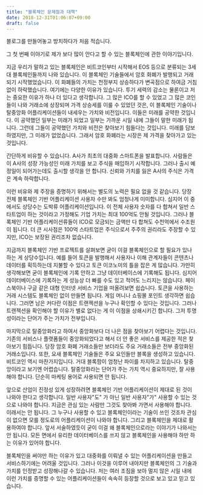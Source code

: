```yaml
---
title: "블록체인 문제점과 대책"
date: 2018-12-31T01:06:07+09:00
draft: false
---
```


블로그를 만들어놓고 방치하다가 처음 적습니다.

그 첫 번째 이야기로 제가 보다 많이 안다고 할 수 있는 블록체인에 관한 이야기입니다.

지금 우리가 말하고 있는 블록체인은 비트코인부터 시작해서 EOS 등으로 분류되는 3세대 블록체인들까지 나와 있습니다. 이 블록체인 기술들에서 암호 화폐가 발행되고 거래되기 시작했었습니다. 이 화폐들의 가치는 천정부지 상승하다가 변곡점으로 하여금 거침없이 하락했습니다. 여기에는 다양한 이유가 있습니다. 투기 세력의 감소는 물론이고 저는 중요한 이유가 하나 더 있다고 생각합니다. 그 많은 ICO를 할 수 있었고 그 많은 코인들이 나와 거래소에 상장되며 가격 상승세를 이룰 수 있었던 것은, 이 블록체인 기술이나 탈중앙화 어플리케이션들이 내세우는 가치와 비전입니다. 이들은 미래를 공약한 것입니다. 이 공약했던 일부는 미래가 되었고 일부는 가까운 시일 내에 그들이 말한 미래가 됩니다. 그런데 그들이 공약했던 가치와 비전은 찾아보기 힘들다는 것입니다. 미래를 담보하였지만, 그 미래가 없었습니다. 그래서 암호 화폐라는 시장은 제 가격을 찾아가고 있는 것입니다. 

간단하게 비유할 수 있습니다. A사가 최초의 대중화 스마트폰을 발표합니다. 사람들은 이 A사의 성장 가능성인 미래 가치를 보고 주식을 매입하기 시작합니다. 그러나 출시 예정일이 되어가는데도 출시할 생각을 안 합니다. 신뢰와 가치를 잃은 A사의 주식은 가격은 계속 하락합니다. 

이런 비유와 제 주장을 증명하기 위해서는 별도의 노력은 필요 없을 것 같습니다. 당장 전체 블록체인 기반 어플리케이션 사용자 수만 봐도 엄청나게 미미합니다. 심지어 이 중에서도 상당수는 도박류 어플리케이션입니다. 이 전체 사용자 숫자를 다 합쳐서 일반 스타트업이 하는 것이라고 가정해도 기업 가치는 최대 100억도 안될 것입니다. 그러나 블록체인 기반 어플리케이션류들이 ICO로 모금되는 금액만 다 합쳐도 수천억에서 수조원이 됩니다. 더 큰 시사점은 100억 스타트업은 주식으로서 주주의 권리라도 주장할 수 있지만, ICO는 보장된 권리조차 없습니다.

지금까지 블록체인 기반 프로젝트를 살펴보면 굳이 이걸 블록체인으로 할 필요가 있나 하는 게 상당수입니다. 예를 들어 토큰을 발행해서 사용자나 이해 관계자들이 콘텐츠나 데이터를 획득하는데 지불할 수 있다고 토큰 이코노미의 틀을 잡은 게 많습니다. 가만히 생각해보면 굳이 블록체인에 기록 안하고 그냥 데이터베이스에 기록해도 됩니다. 심지어 데이터베이스에 기록하는 게 성능상 더 빠를 수도 있고 적어도 느리지는 않습니다. 페이스북이나 구글 같은 대형 인터넷 서비스 기업을 떠올려보면 쉽습니다. 토큰을 사용하는 거래 시스템도 블록체인 없이 만들면 됩니다. 게임 머니나 쇼핑몰 포인트 생각하면 쉽습니다. 그러면 남은 커다란 이점은 트랜젝션을 누구나 확인할 수 있다는 것입니다. 그러나 트랜젝션을 확인해야 할 이유가 별로 없다는 게 이 이점을 상쇄시키긴 합니다. 그저 투명성이라는 단어가 주는 가치가 전부입니다.

마지막으로 탈중앙화라고 하여서 중앙화보다 더 나은 점을 찾아보기 어렵다는 것입니다. 기존의 서비스나 플랫폼들이 중앙화되었다고 해서 더 안 좋은 서비스를 제공한 적은 찾아보기 힘듭니다. 당장 암호 화폐 거래소들만 보더라도 주요 거래소들은 전부 중앙화된 거래소입니다. 또한, 요새 블록체인 기술들은 주요 요인들만 블록을 생성하고 있습니다. 비트코인 역시 마찬가지입니다. 거대 블록팜이 엄청난 파이를 차지하고 있습니다. 탈중앙이라고 보기엔 어렵습니다. 탈중앙화라는 단어가 주는 가치 역시 중요하지만, 잘 사용해야 합니다. 단순히 마케팅 용어로 사용되면 안 됩니다. 

앞으로 산업이 진정성 있게 성장하려면 블록체인 기반 어플리케이션이 제대로 된 것이 나와야 한다고 생각합니다. 일반 사용자"도" 가 아닌 일반 사용자"가" 사용할 수 있는 것으로 나와야 합니다. 지금은 관심 있는 사람만 그것도 찾아봐 가면서 사용해야 합니다. 이래서는 안 됩니다. 그 누구나 사용할 수 있고 블록체인이라는 기술이 쓰인 것조차 관심이 없으면 모를 정도로의 어플리케이션이 나와야 합니다. 그리고 블록체인을 제대로 활용하여야 합니다. 앞서 서술하였듯이 굳이 이걸 왜 블록체인으로라는 이야기가 나와서는 안 됩니다. 모든 면에서 유리한 데이터베이스를 쓰지 않고 블록체인을 사용해야 하만 하는 이유가 있어야 합니다. 

블록체인을 써야만 하는 이유가 있고 대중화를 이뤄낼 수 있는 어플리케이션을 만들고 서비스하기에는 어려울 것입니다. 그러나 이것을 이루어 내야지만 블록체인의 그 기술과 가치를 인정받고 성장해나갈 수 있습니다. 저는 여러 조짐을 보아 멀지 않은 시일 내에 이런 가치를 증명할 수 있는 어플리케이션들이 속속히 등장할 것으로 보고 있고 믿고 있습니다.
